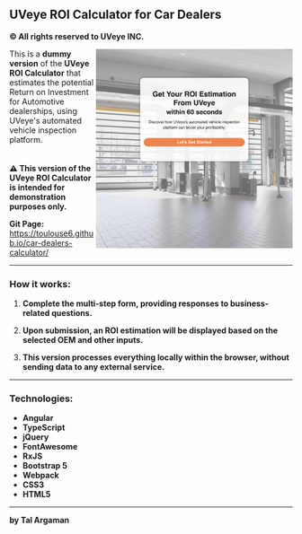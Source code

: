 ## UVeye ROI Calculator for Car Dealers
**© All rights reserved to UVeye INC.**

<img align="right" src="./src/assets/calculator-main.png" alt="calculator-main" width="350">

This is a **dummy version** of the **UVeye ROI Calculator** that estimates the potential Return on Investment for Automotive dealerships, using UVeye's automated vehicle inspection platform.  
<br>  
**⚠️ This version of the UVeye ROI Calculator is intended for demonstration purposes only.**

**Git Page:**  
https://toulouse6.github.io/car-dealers-calculator/

---

### **How it works:**

1. **Complete the multi-step form, providing responses to business-related questions.**

2. **Upon submission, an ROI estimation will be displayed based on the selected OEM and other inputs.**

3. **This version processes everything locally within the browser, without sending data to any external service.**

---

### **Technologies:**

- **Angular**  
- **TypeScript**  
- **jQuery**  
- **FontAwesome**  
- **RxJS**  
- **Bootstrap 5**  
- **Webpack**  
- **CSS3**  
- **HTML5**  

---

**by Tal Argaman** 